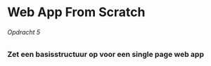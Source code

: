 # Web App From Scratch

###### Opdracht 5
### Zet een basisstructuur op voor een single page web app